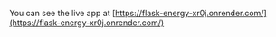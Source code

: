 You can see the live app at [https://flask-energy-xr0j.onrender.com/](https://flask-energy-xr0j.onrender.com/)

